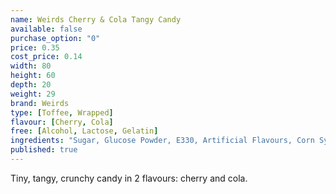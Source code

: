 ```yaml
---
name: Weirds Cherry & Cola Tangy Candy
available: false
purchase_option: "0"
price: 0.35
cost_price: 0.14
width: 80
height: 60
depth: 20
weight: 29
brand: Weirds
type: [Toffee, Wrapped]
flavour: [Cherry, Cola]
free: [Alcohol, Lactose, Gelatin]
ingredients: "Sugar, Glucose Powder, E330, Artificial Flavours, Corn Syrup. Colours: E129, E150D. Glazing Agent: E903"
published: true
---
```

Tiny, tangy, crunchy candy in 2 flavours: cherry and cola.
